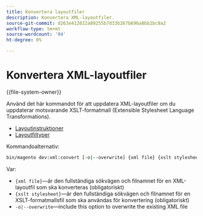 ```yaml
---
title: Konvertera layoutfiler
description: Konvertera XML-layoutfiler.
source-git-commit: d263e412022a89255b7d33b267b696a8bb1bc8a2
workflow-type: tm+mt
source-wordcount: '94'
ht-degree: 0%

---
```



# Konvertera XML-layoutfiler

{{file-system-owner}}

Använd det här kommandot för att uppdatera XML-layoutfiler om du uppdaterar motsvarande XSLT-formatmall (Extensible Stylesheet Language Transformations).

- [Layoutinstruktioner](https://developer.adobe.com/commerce/frontend-core/guide/layouts/xml-instructions/)
- [Layoutfiltyper](https://developer.adobe.com/commerce/frontend-core/guide/layouts/types/)

Kommandoalternativ:

```bash
bin/magento dev:xml:convert [-o|--overwrite] {xml file} {xslt stylesheet}
```

Var:

- `{xml file}`—är den fullständiga sökvägen och filnamnet för en XML-layoutfil som ska konverteras (obligatoriskt)
- `{xslt stylesheet}`—är den fullständiga sökvägen och filnamnet för en XSLT-formatmallsfil som ska användas för konvertering (obligatoriskt)
- `-o|--overwrite`—include this option to overwrite the existing XML file
